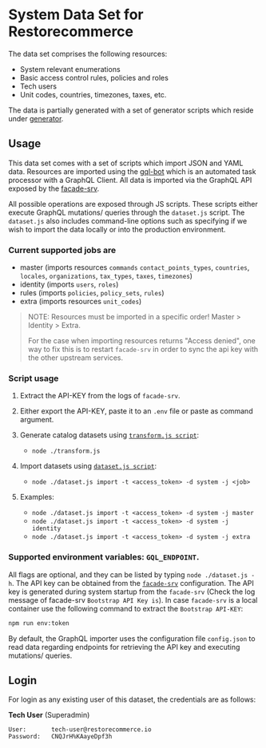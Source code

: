 # System Data Set for Restorecommerce

The data set comprises the following resources:

- System relevant enumerations
- Basic access control rules, policies and roles
- Tech users
- Unit codes, countries, timezones, taxes, etc.

The data is partially generated with a set of generator scripts which reside
under [generator](generator).

## Usage

This data set comes with a set of scripts which import JSON and YAML data.
Resources are imported using the [gql-bot](https://github.com/restorecommerce/gql-bot) which is an automated task processor with a GraphQL Client.
All data is imported via the GraphQL API exposed by the [facade-srv](https://github.com/restorecommerce/facade-srv).

All possible operations are exposed through JS scripts.
These scripts either execute GraphQL mutations/ queries through the `dataset.js` script.
The `dataset.js` also includes command-line options such as specifying if we wish
to import the data locally or into the production environment.

### Current supported jobs are

- master (imports resources `commands` `contact_points_types`, `countries`, `locales`, `organizations`, `tax_types`, `taxes`, `timezones`)
- identity (imports `users`, `roles`)
- rules (imports `policies`, `policy_sets`, `rules`)
- extra (imports resources `unit_codes`)

> NOTE: Resources must be imported in a specific order!
> Master > Identity > Extra.
>
> For the case when importing resources returns "Access denied", one way to fix
> this is to restart `facade-srv` in order to sync the api key with the other
> upstream services.

### Script usage

1. Extract the API-KEY from the logs of `facade-srv`.

2. Either export the API-KEY, paste it to an `.env` file or paste as command argument.

2. Generate catalog datasets using [`transform.js script`](./generator/catalog/transform.js):

   - `node ./transform.js`

3. Import datasets using [`dataset.js script`](./import.js):

   - `node ./dataset.js import -t <access_token> -d system -j <job>`

4. Examples:

   - `node ./dataset.js import -t <access_token> -d system -j master`
   - `node ./dataset.js import -t <access_token> -d system -j identity`
   - `node ./dataset.js import -t <access_token> -d system -j extra`

### Supported environment variables: `GQL_ENDPOINT`.

All flags are optional, and they can be listed by typing `node ./dataset.js -h`.
The API key can be obtained from the [`facade-srv`](https://github.com/restorecommerce/facade-srv/blob/master/cfg/config.json#L21) configuration.
The API key is generated during system startup from the `facade-srv` (Check the log message of facade-srv `Bootstrap API Key is`).
In case `facade-srv` is a local container use the following command to extract the `Bootstrap API-KEY`:

```sh
npm run env:token
```

By default, the GraphQL importer uses the configuration file `config.json` to read data regarding endpoints for retrieving the API key
and executing mutations/ queries.

## Login

For login as any existing user of this dataset, the credentials are as follows:

**Tech User** (Superadmin)
```
User:       tech-user@restorecommerce.io
Password:   CNQJrH%KAayeDpf3h
```
